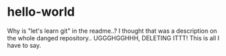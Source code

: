 # hello-world

Why is "let's learn git" in the readme..?  I thought that was a description on the whole danged
  repository..  UGGGHGGHHH, DELETING ITTT!
This is all I have to say.
